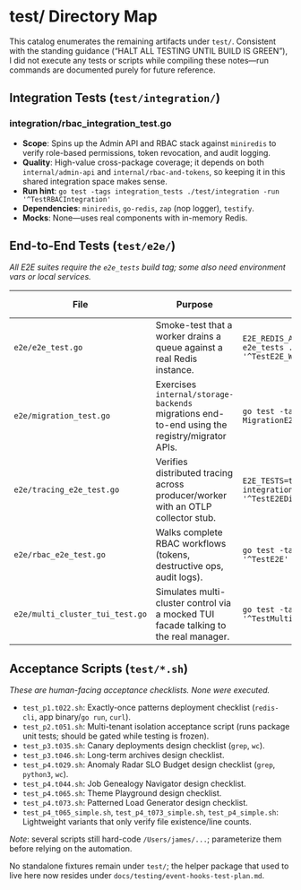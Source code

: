 # test/ Directory Map

This catalog enumerates the remaining artifacts under `test/`. Consistent with the standing guidance (“HALT ALL TESTING UNTIL BUILD IS GREEN”), I did not execute any tests or scripts while compiling these notes—run commands are documented purely for future reference.

## Integration Tests (`test/integration/`)

### integration/rbac_integration_test.go
- **Scope**: Spins up the Admin API and RBAC stack against `miniredis` to verify role-based permissions, token revocation, and audit logging.
- **Quality**: High-value cross-package coverage; it depends on both `internal/admin-api` and `internal/rbac-and-tokens`, so keeping it in this shared integration space makes sense.
- **Run hint**: `go test -tags integration_tests ./test/integration -run '^TestRBACIntegration'`
- **Dependencies**: `miniredis`, `go-redis`, `zap` (nop logger), `testify`.
- **Mocks**: None—uses real components with in-memory Redis.

## End-to-End Tests (`test/e2e/`)

_All E2E suites require the `e2e_tests` build tag; some also need environment vars or local services._

| File | Purpose | Runtime Notes | External Needs |
|------|---------|---------------|----------------|
| `e2e/e2e_test.go` | Smoke-test that a worker drains a queue against a real Redis instance. | `E2E_REDIS_ADDR=host:port go test -tags e2e_tests ./test/e2e -run '^TestE2E_WorkerCompletesJobWithRealRedis$'` | Reachable Redis, `zap`. |
| `e2e/migration_test.go` | Exercises `internal/storage-backends` migrations end-to-end using the registry/migrator APIs. | `go test -tags e2e_tests ./test/e2e -run MigrationE2ETestSuite` | Redis at `localhost:6379`, `testify/suite`. |
| `e2e/tracing_e2e_test.go` | Verifies distributed tracing across producer/worker with an OTLP collector stub. | `E2E_TESTS=true go test -tags 'e2e_tests integration' ./test/e2e -run '^TestE2EDistributedTracingFlow$'` | Redis, HTTP span collector (httptest inside the suite). |
| `e2e/rbac_e2e_test.go` | Walks complete RBAC workflows (tokens, destructive ops, audit logs). | `go test -tags e2e_tests ./test/e2e -run '^TestE2E'` | `miniredis`, Admin API stack, `testify`. |
| `e2e/multi_cluster_tui_test.go` | Simulates multi-cluster control via a mocked TUI facade talking to the real manager. | `go test -tags e2e_tests ./test/e2e -run '^TestMultiClusterTUI_'` | `miniredis`, `tview`, `tcell`, `testify`. |

## Acceptance Scripts (`test/*.sh`)

_These are human-facing acceptance checklists. None were executed._

- `test_p1.t022.sh`: Exactly-once patterns deployment checklist (`redis-cli`, app binary/`go run`, `curl`).
- `test_p2.t051.sh`: Multi-tenant isolation acceptance script (runs package unit tests; should be gated while testing is frozen).
- `test_p3.t035.sh`: Canary deployments design checklist (`grep`, `wc`).
- `test_p3.t046.sh`: Long-term archives design checklist.
- `test_p4.t029.sh`: Anomaly Radar SLO Budget design checklist (`grep`, `python3`, `wc`).
- `test_p4.t044.sh`: Job Genealogy Navigator design checklist.
- `test_p4.t065.sh`: Theme Playground design checklist.
- `test_p4.t073.sh`: Patterned Load Generator design checklist.
- `test_p4_t065_simple.sh`, `test_p4_t073_simple.sh`, `test_p4_simple.sh`: Lightweight variants that only verify file existence/line counts.

_Note_: several scripts still hard-code `/Users/james/...`; parameterize them before relying on the automation.

No standalone fixtures remain under `test/`; the helper package that used to live here now resides under `docs/testing/event-hooks-test-plan.md`.
